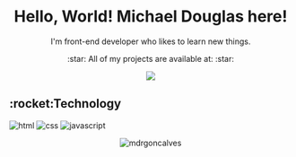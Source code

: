 <h1 align="center">Hello, World! Michael Douglas here!</h1>
<p align="center">I'm front-end developer who likes to learn new things.</p>
<p align="center"> :star: All of my projects are available at: :star: </p>
<p align="center"><img src="https://img.shields.io/static/v1?label=-message=Portfolio&color=7159c1&style=for-the-badge&logo=ghost"/></p>

<h2>:rocket:Technology</h2>
<p align="left">
 <img src="https://img.shields.io/badge/HTML5-E34F26?style=for-the-badge&logo=html5&logoColor=white" alt="html"/>
 <img src="https://img.shields.io/badge/CSS3-1572B6?style=for-the-badge&logo=css3&logoColor=white" alt="css"/>
 <img src="https://img.shields.io/badge/JavaScript-F7DF1E?style=for-the-badge&logo=javascript&logoColor=black" alt="javascript"/>
</p>

<p align="center"><img align="center" src="https://github-readme-stats.vercel.app/api/top-langs?username=mdrgoncalves&show_icons=true&theme=dark&locale=en&layout=compact" alt="mdrgoncalves" /></p>
 
